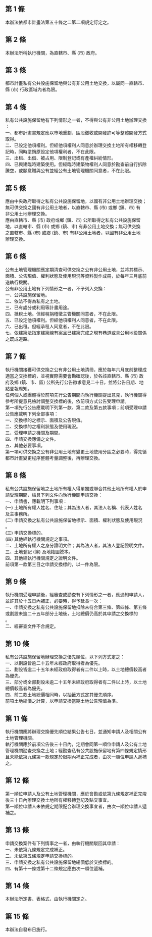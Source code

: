 第 1 條
-------
本辦法依都市計畫法第五十條之二第二項規定訂定之。

第 2 條
-------
本辦法所稱執行機關，為直轄市、縣 (市) 政府。

第 3 條
-------
都市計畫私有公共設施保留地與公有非公用土地交換，以屬同一直轄市、  
縣 (市) 行政區域內者為限。

第 4 條
-------
私有公共設施保留地有下列情形之一者，不得與公有非公用土地辦理交換  
：  
一、都市計畫書規定應以市地重劃、區段徵收或開發許可等整體開發方式  
    取得。  
二、已設定他項權利。但經他項權利人同意於辦理交換土地所有權移轉登  
    記時，同時塗銷原設定他項權利者，不在此限。  
三、出租、出借、被占用、限制登記或有產權糾紛情形。  
四、已興建臨時建築使用。但經臨時建築物權利人同意於勘查前自行拆除  
    騰空，或願意贈與公有並經公有土地管理機關同意者，不在此限。

第 5 條
-------
應由中央政府取得之私有公共設施保留地，以國有非公用土地辦理交換；  
無可供交換之國有非公用土地者，以直轄市、縣 (市) 或鄉 (鎮、市) 有  
非公用土地辦理交換。  
應由直轄市、縣 (市) 政府或鄉 (鎮、市) 公所取得之私有公共設施保留  
地，以直轄市、縣 (市) 或鄉 (鎮、市) 有非公用土地交換；無可供交換  
之直轄市、縣 (市) 或鄉 (鎮、市) 有非公用土地者，以國有非公用土地  
辦理交換。

第 6 條
-------
公有土地管理機關應定期清查可供交換之公有非公用土地，並將其標示、  
面積、公告現值、權利狀態及使用現況等資料製作成冊，於每年三月底前  
送執行機關。  
公有非公用土地有下列情形之一者，不予列入交換：  
一、公共設施保留地。  
二、依法不得為私有之土地。  
三、已有處分或利用等計畫用途。  
四、抵稅土地。但經稅捐稽徵主管機關同意者，不在此限。  
五、已設定他項權利。但經他項權利人同意者，不在此限。  
六、已出租。但經承租人同意者，不在此限。  
七、依建築法指定建築線有案且已建築完成之現有巷道或具公用地役關係  
    之既成道路。

第 7 條
-------
執行機關接獲可供交換之公有非公用土地清冊，應於每年六月底前整理成  
適當之交換標的，並視實際需要會勘確認後，於各該直轄市、縣 (市) 政  
府及鄉 (鎮、市、區) 公所先行公告徵求意見二十日，並將公告日期、地  
點登報周知。  
任何個人或團體得於前項先行公告期間向執行機關提出意見，執行機關得  
參考所提意見檢討調整交換標的後，依前項方式公告受理申請。  
第一項先行公告應載明下列第一款、第二款及第五款事項；前項受理申請  
公告應載明下列全部事項：  
一、交換標的之標示、面積及公告現值。  
二、交換標的之權利狀態及使用現況。  
三、受理申請之機關及期間。  
四、申請交換應備之文件。  
五、其他必要事項。  
第一項可供交換之公有非公用土地有變更土地使用分區之必要時，得先循  
都市計畫變更程序整體考量調整後，再辦理交換。

第 8 條
-------
私有公共設施保留地之土地所有權人得單獨或聯合其他土地所有權人於申  
請受理期間，檢具下列文件向執行機關申請交換：  
一、申請書，應載明下列事項：  
 (一) 土地所有權人姓名、住址；其為法人者，其法人名稱、代表人姓名  
      及主事務所。  
 (二) 申請交換之私有公共設施保留地標示、面積、權利狀態及使用現況  
      。  
 (三) 申請交換標的。  
 (四) 其他經執行機關規定之事項。  
二、土地所有權人之身分證明文件；其為法人者，其法人登記證明文件。  
三、土地登記 (簿) 及地籍圖謄本。  
四、其他經執行機關規定之證明文件。  
前項第一款第三目之申請交換標的，以一件為限。

第 9 條
-------
執行機關受理申請後，經審查或勘查有下列情形之一者，應通知申請人，  
並許其於十五日內補正，必要時，得予延長一次：  
一、申請交換之私有公共設施保留地扣除未符合第三條、第四條、第五條  
    或劃設未逾二十五年部分土地後，土地總價仍高於其申請之交換標的  
    。  
二、經審查文件不合規定。

第 10 條
--------
私有公共設施保留地辦理交換之優先順位，以下列方式定之：  
一、以劃設皆逾二十五年未經政府取得者為優先。  
二、劃設皆逾二十五年未經政府取得者有二件以上時，以土地總價較高者  
    為優先。  
三、部分或全部劃設未逾二十五年未經政府取得者有二件以上時，以土地  
    總價較高者為優先。  
四、前二款土地總價相同時，以抽籤方式定其優先順序。  
前項土地總價之計算，以申請交換當期土地公告現值為準。

第 11 條
--------
執行機關應將辦理交換優先順位結果公告七日，並通知申請人及相關公有  
土地管理機關。  
執行機關應於前項公告後三十日內，定期會同第一順位申請人及公有土地  
管理機關勘查交換之土地；經勘查私有公共設施保留地有第四條規定情形  
且未能依第九條第一款規定於限期內補正完成者，由次一順位申請人遞補  
之。

第 12 條
--------
第一順位申請人及公有土地管理機關，應於會勘或依第九條規定補正完竣  
後三十日內辦理交換土地所有權移轉登記及點交事宜。  
第一順位申請人未依規定期限配合辦理交換事宜者，由次一順位申請人遞  
補之。

第 13 條
--------
申請交換案件有下列情事之一者，由執行機關駁回其申請：  
一、未依第九條規定完成補正。  
二、未依第五條規定申請交換標的。  
三、申請交換之私有公共設施保留地總價低於交換標的。  
四、有第十一條或第十二條規定應由次一順位遞補。

第 14 條
--------
本辦法所定書、表格式，由執行機關定之。

第 15 條
--------
本辦法自發布日施行。

